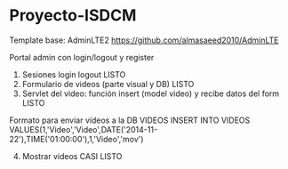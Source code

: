 # Proyecto-ISDCM

Template base: AdminLTE2
https://github.com/almasaeed2010/AdminLTE

Portal admin con login/logout y register

1. Sesiones login logout LISTO
2. Formulario de videos (parte visual y DB) LISTO
3. Servlet del video: función insert (model video) y recibe datos del form  LISTO

Formato para enviar vídeos a la DB VIDEOS 
INSERT INTO VIDEOS VALUES(1,'Video','Video',DATE('2014-11-22'),TIME('01:00:00'),1,'Video','mov')

4. Mostrar videos  CASI LISTO

